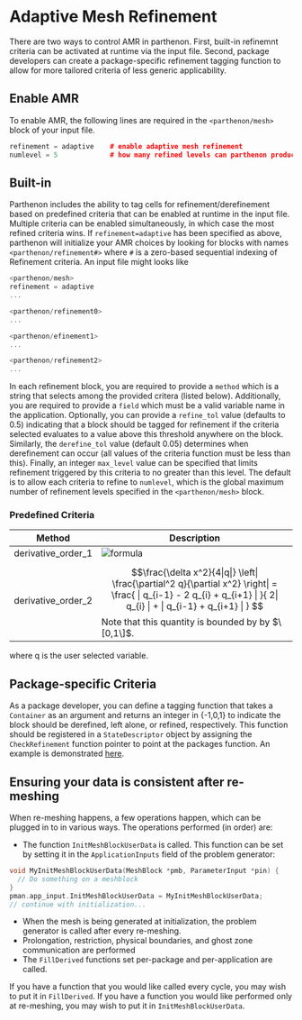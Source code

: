 # Adaptive Mesh Refinement

There are two ways to control AMR in parthenon.  First, built-in refinemnt criteria can be activated at runtime via the input file.  Second, package developers can create a package-specific refinement tagging function to allow for more tailored criteria of less generic applicability.

## Enable AMR
To enable AMR, the following lines are required in the `<parthenon/mesh>` block of your input file.
```c++
refinement = adaptive    # enable adaptive mesh refinement
numlevel = 5             # how many refined levels can parthenon produce
```

## Built-in 
Parthenon includes the ability to tag cells for refinement/derefinement based on predefined criteria that can be enabled at runtime in the input file.  Multiple criteria can be enabled simultaneously, in which case the most refined criteria wins.  If ``refinement=adaptive`` has been specified as above, parthenon will initialize your AMR choices by looking for blocks with names ``<parthenon/refinement#>`` where ``#`` is a zero-based sequential indexing of Refinement criteria.  An input file might looks like
```c++
<parthenon/mesh>
refinement = adaptive
...

<parthenon/refinement0>
...

<parthenon/efinement1>
...

<parthenon/refinement2>
...
```
In each refinement block, you are required to provide a ``method`` which is a string that selects among the provided critera (listed below).  Additionally, you are required to provide a ``field`` which must be a valid variable name in the application.  Optionally, you can provide a ``refine_tol`` value (defaults to 0.5) indicating that a block should be tagged for refinement if the criteria selected evaluates to a value above this threshold anywhere on the block.  Similarly, the ``derefine_tol`` value (default 0.05) determines when derefinement can occur (all values of the criteria function must be less than this).  Finally, an integer ``max_level`` value can be specified that limits refinement triggered by this criteria to no greater than this level.  The default is to allow each criteria to refine to ``numlevel``, which is the global maximum number of refinement levels specified in the ``<parthenon/mesh>`` block.

### Predefined Criteria
| Method | Description |
|--------|-------------|
| derivative_order_1 | ![formula](https://render.githubusercontent.com/render/math?math=\|dlnq\/dlnx\|) |
| derivative_order_2 | $$\frac{\delta x^2}{4\|q\|} \left\| \frac{\partial^2 q}{\partial x^2} \right\| = \frac{ \| q_{i-1} - 2 q_{i} + q_{i+1} \| }{ 2\| q_{i} \| + \| q_{i-1} + q_{i+1} \| } $$ Note that this quantity is bounded by by $\[0,1\]$. |

where q is the user selected variable.

## Package-specific Criteria
As a package developer, you can define a tagging function that takes a ``Container`` as an argument and returns an integer in {-1,0,1} to indicate the block should be derefined, left alone, or refined, respectively.  This function should be registered in a ``StateDescriptor`` object by assigning the ``CheckRefinement`` function pointer to point at the packages function.  An example is demonstrated [here](../example/calculate_pi/pi.cpp).

## Ensuring your data is consistent after re-meshing

When re-meshing happens, a few operations happen, which can be plugged in to in various ways. The operations performed (in order) are:
- The function `InitMeshBlockUserData` is called. This function can be set by setting it in the `ApplicationInputs` field of the problem generator:
```C++
void MyInitMeshBlockUserData(MeshBlock *pmb, ParameterInput *pin) {
  // Do something on a meshblock
}
pman.app_input.InitMeshBlockUserData = MyInitMeshBlockUserData;
// continue with initialization...
```
- When the mesh is being generated at initialization, the problem generator is called after every re-meshing.
- Prolongation, restriction, physical boundaries, and ghost zone communication are performed
- The `FillDerived` functions set per-package and per-application are called.

If you have a function that you would like called every cycle, you may wish to put it in `FillDerived`.
If you have a function you would like performed only at re-meshing, you may wish to put it in `InitMeshBlockUserData`.
